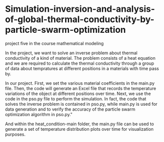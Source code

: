 # Simulation-inversion-and-analysis-of-global-thermal-conductivity-by-particle-swarm-optimization
project five in the course mathematical modeling

In the project, we want to solve an inverse problem about thermal conductivity of a kind of material. The problem consists of a heat equation and we are required to calculate the thermal conductivity through a group of data about tempratures at different positions in a materials with time pass by. 

In our project. First, we set the various material coefficients in the main.py file. Then, the code will generate an Excel file that records the temperature variations of the object at different positions over time. Next, we use the code in the pso.py file to perform the simulation. In fact, the code that solves the inverse problem is contained in pso.py, while main.py is used for data generation and to verify the accuracy of the particle swarm optimization algorithm in pso.py."

And within the heat_condition-main folder, the main.py file can be used to generate a set of temperature distribution plots over time for visualization purposes.
